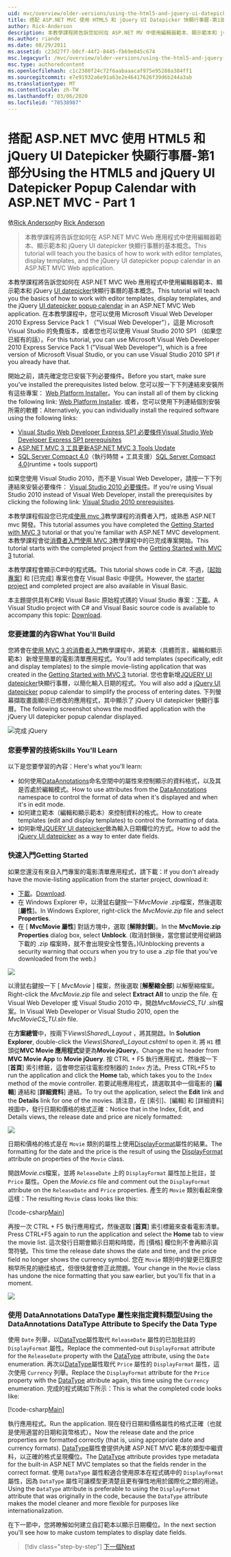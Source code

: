 ```yaml
---
uid: mvc/overview/older-versions/using-the-html5-and-jquery-ui-datepicker-popup-calendar-with-aspnet-mvc/using-the-html5-and-jquery-ui-datepicker-popup-calendar-with-aspnet-mvc-part-1
title: 搭配 ASP.NET MVC 使用 HTML5 和 jQuery UI Datepicker 快顯行事曆-第1部分 |Microsoft Docs
author: Rick-Anderson
description: 本教學課程將告訴您如何在 ASP.NET MV 中使用編輯器範本、顯示範本和 jQuery UI datepicker 快顯行事曆的基本概念。
ms.author: riande
ms.date: 08/29/2011
ms.assetid: c23d27f7-b0cf-44f2-8445-fb69e045c674
msc.legacyurl: /mvc/overview/older-versions/using-the-html5-and-jquery-ui-datepicker-popup-calendar-with-aspnet-mvc/using-the-html5-and-jquery-ui-datepicker-popup-calendar-with-aspnet-mvc-part-1
msc.type: authoredcontent
ms.openlocfilehash: c1c2380f24c72f6aabaaacaf975e95288a384ff1
ms.sourcegitcommit: e7e91932a6e91a63e2e46417626f39d6b244a3ab
ms.translationtype: MT
ms.contentlocale: zh-TW
ms.lasthandoff: 03/06/2020
ms.locfileid: "78538987"
---
```

# <a name="using-the-html5-and-jquery-ui-datepicker-popup-calendar-with-aspnet-mvc---part-1"></a><span data-ttu-id="cfd28-103">搭配 ASP.NET MVC 使用 HTML5 和 jQuery UI Datepicker 快顯行事曆-第1部分</span><span class="sxs-lookup"><span data-stu-id="cfd28-103">Using the HTML5 and jQuery UI Datepicker Popup Calendar with ASP.NET MVC - Part 1</span></span>

<span data-ttu-id="cfd28-104">依[Rick Anderson](https://twitter.com/RickAndMSFT)</span><span class="sxs-lookup"><span data-stu-id="cfd28-104">by [Rick Anderson](https://twitter.com/RickAndMSFT)</span></span>

> <span data-ttu-id="cfd28-105">本教學課程將告訴您如何在 ASP.NET MVC Web 應用程式中使用編輯器範本、顯示範本和 jQuery UI datepicker 快顯行事曆的基本概念。</span><span class="sxs-lookup"><span data-stu-id="cfd28-105">This tutorial will teach you the basics of how to work with editor templates, display templates, and the jQuery UI datepicker popup calendar in an ASP.NET MVC Web application.</span></span>

<span data-ttu-id="cfd28-106">本教學課程將告訴您如何在 ASP.NET MVC Web 應用程式中使用編輯器範本、顯示範本和 jQuery [UI datepicker](http://plugins.jquery.com/project/datepicker)快顯行事曆的基本概念。</span><span class="sxs-lookup"><span data-stu-id="cfd28-106">This tutorial will teach you the basics of how to work with editor templates, display templates, and the jQuery [UI datepicker popup calendar](http://plugins.jquery.com/project/datepicker) in an ASP.NET MVC Web application.</span></span> <span data-ttu-id="cfd28-107">在本教學課程中，您可以使用 Microsoft Visual Web Developer 2010 Express Service Pack 1 （&quot;Visual Web Developer&quot;），這是 Microsoft Visual Studio 的免費版本，或者您也可以使用 Visual Studio 2010 SP1 （如果您已經有的話）。</span><span class="sxs-lookup"><span data-stu-id="cfd28-107">For this tutorial, you can use Microsoft Visual Web Developer 2010 Express Service Pack 1 (&quot;Visual Web Developer&quot;), which is a free version of Microsoft Visual Studio, or you can use Visual Studio 2010 SP1 if you already have that.</span></span>

<span data-ttu-id="cfd28-108">開始之前，請先確定您已安裝下列必要條件。</span><span class="sxs-lookup"><span data-stu-id="cfd28-108">Before you start, make sure you've installed the prerequisites listed below.</span></span> <span data-ttu-id="cfd28-109">您可以按一下下列連結來安裝所有這些專案： [Web Platform Installer](https://www.microsoft.com/web/gallery/install.aspx?appid=VWD2010SP1Pack)。</span><span class="sxs-lookup"><span data-stu-id="cfd28-109">You can install all of them by clicking the following link: [Web Platform Installer](https://www.microsoft.com/web/gallery/install.aspx?appid=VWD2010SP1Pack).</span></span> <span data-ttu-id="cfd28-110">或者，您可以使用下列連結個別安裝所需的軟體：</span><span class="sxs-lookup"><span data-stu-id="cfd28-110">Alternatively, you can individually install the required software using the following links:</span></span>

- [<span data-ttu-id="cfd28-111">Visual Studio Web Developer Express SP1 必要條件</span><span class="sxs-lookup"><span data-stu-id="cfd28-111">Visual Studio Web Developer Express SP1 prerequisites</span></span>](https://www.microsoft.com/web/gallery/install.aspx?appid=VWD2010SP1Pack)
- [<span data-ttu-id="cfd28-112">ASP.NET MVC 3 工具更新</span><span class="sxs-lookup"><span data-stu-id="cfd28-112">ASP.NET MVC 3 Tools Update</span></span>](https://www.microsoft.com/web/gallery/install.aspx?appsxml=&amp;appid=MVC3)
- <span data-ttu-id="cfd28-113">[SQL Server Compact 4.0](https://www.microsoft.com/web/gallery/install.aspx?appid=SQLCE;SQLCEVSTools_4_0)（執行時間 + 工具支援）</span><span class="sxs-lookup"><span data-stu-id="cfd28-113">[SQL Server Compact 4.0](https://www.microsoft.com/web/gallery/install.aspx?appid=SQLCE;SQLCEVSTools_4_0)(runtime + tools support)</span></span>

<span data-ttu-id="cfd28-114">如果您使用 Visual Studio 2010，而不是 Visual Web Developer，請按一下下列連結來安裝必要條件： [Visual Studio 2010 必要條件](https://www.microsoft.com/web/gallery/install.aspx?appsxml=&amp;appid=VS2010SP1Pack)。</span><span class="sxs-lookup"><span data-stu-id="cfd28-114">If you're using Visual Studio 2010 instead of Visual Web Developer, install the prerequisites by clicking the following link: [Visual Studio 2010 prerequisites](https://www.microsoft.com/web/gallery/install.aspx?appsxml=&amp;appid=VS2010SP1Pack).</span></span>

<span data-ttu-id="cfd28-115">本教學課程假設您已完成[使用 mvc 3](../getting-started-with-aspnet-mvc3/cs/intro-to-aspnet-mvc-3.md)教學課程的消費者入門，或熟悉 ASP.NET mvc 開發。</span><span class="sxs-lookup"><span data-stu-id="cfd28-115">This tutorial assumes you have completed the [Getting Started with MVC 3](../getting-started-with-aspnet-mvc3/cs/intro-to-aspnet-mvc-3.md) tutorial or that you're familiar with ASP.NET MVC development.</span></span> <span data-ttu-id="cfd28-116">本教學課程會從[消費者入門使用 MVC 3](../getting-started-with-aspnet-mvc3/cs/intro-to-aspnet-mvc-3.md)教學課程中的已完成專案開始。</span><span class="sxs-lookup"><span data-stu-id="cfd28-116">This tutorial starts with the completed project from the [Getting Started with MVC 3](../getting-started-with-aspnet-mvc3/cs/intro-to-aspnet-mvc-3.md) tutorial.</span></span>

<span data-ttu-id="cfd28-117">本教學課程會顯示C#中的程式碼。</span><span class="sxs-lookup"><span data-stu-id="cfd28-117">This tutorial shows code in C#.</span></span> <span data-ttu-id="cfd28-118">不過，[[起始專案](https://archive.msdn.microsoft.com/Project/Download/FileDownload.aspx?ProjectName=aspnetmvcsamples&amp;DownloadId=15800)] 和 [已完成] 專案也會在 Visual Basic 中提供。</span><span class="sxs-lookup"><span data-stu-id="cfd28-118">However, the [starter project](https://archive.msdn.microsoft.com/Project/Download/FileDownload.aspx?ProjectName=aspnetmvcsamples&amp;DownloadId=15800) and completed project are also available in Visual Basic.</span></span>

<span data-ttu-id="cfd28-119">本主題提供具有C#和 Visual Basic 原始程式碼的 Visual Studio 專案：[下載](https://archive.msdn.microsoft.com/Project/Download/FileDownload.aspx?ProjectName=aspnetmvcsamples&amp;DownloadId=15800)。</span><span class="sxs-lookup"><span data-stu-id="cfd28-119">A Visual Studio project with C# and Visual Basic source code is available to accompany this topic: [Download](https://archive.msdn.microsoft.com/Project/Download/FileDownload.aspx?ProjectName=aspnetmvcsamples&amp;DownloadId=15800).</span></span>

### <a name="what-youll-build"></a><span data-ttu-id="cfd28-120">您要建置的內容</span><span class="sxs-lookup"><span data-stu-id="cfd28-120">What You'll Build</span></span>

<span data-ttu-id="cfd28-121">您將會在[使用 MVC 3 的消費者入門](../getting-started-with-aspnet-mvc3/cs/intro-to-aspnet-mvc-3.md)教學課程中，將範本（具體而言，編輯和顯示範本）新增至簡單的電影清單應用程式。</span><span class="sxs-lookup"><span data-stu-id="cfd28-121">You'll add templates (specifically, edit and display templates) to the simple movie-listing application that was created in the [Getting Started with MVC 3](../getting-started-with-aspnet-mvc3/cs/intro-to-aspnet-mvc-3.md) tutorial.</span></span> <span data-ttu-id="cfd28-122">您也會新增[JQUERY UI datepicker](http://jqueryui.com/demos/datepicker/)快顯行事曆，以簡化輸入日期的程式。</span><span class="sxs-lookup"><span data-stu-id="cfd28-122">You will also add a [jQuery UI datepicker](http://jqueryui.com/demos/datepicker/) popup calendar to simplify the process of entering dates.</span></span> <span data-ttu-id="cfd28-123">下列螢幕擷取畫面顯示已修改的應用程式，其中顯示了 jQuery UI datepicker 快顯行事曆。</span><span class="sxs-lookup"><span data-stu-id="cfd28-123">The following screenshot shows the modified application with the jQuery UI datepicker popup calendar displayed.</span></span>

![完成 jQuery](using-the-html5-and-jquery-ui-datepicker-popup-calendar-with-aspnet-mvc-part-1/_static/image1.png)

### <a name="skills-youll-learn"></a><span data-ttu-id="cfd28-125">您要學習的技術</span><span class="sxs-lookup"><span data-stu-id="cfd28-125">Skills You'll Learn</span></span>

<span data-ttu-id="cfd28-126">以下是您要學習的內容：</span><span class="sxs-lookup"><span data-stu-id="cfd28-126">Here's what you'll learn:</span></span>

- <span data-ttu-id="cfd28-127">如何使用[DataAnnotations](https://msdn.microsoft.com/library/system.componentmodel.dataannotations.aspx)命名空間中的屬性來控制顯示的資料格式，以及其是否處於編輯模式。</span><span class="sxs-lookup"><span data-stu-id="cfd28-127">How to use attributes from the [DataAnnotations](https://msdn.microsoft.com/library/system.componentmodel.dataannotations.aspx) namespace to control the format of data when it's displayed and when it's in edit mode.</span></span>
- <span data-ttu-id="cfd28-128">如何建立範本（編輯和顯示範本）來控制資料的格式。</span><span class="sxs-lookup"><span data-stu-id="cfd28-128">How to create templates (edit and display templates) to control the formatting of data.</span></span>
- <span data-ttu-id="cfd28-129">如何新增[JQUERY UI datepicker](http://jqueryui.com/demos/datepicker/)做為輸入日期欄位的方式。</span><span class="sxs-lookup"><span data-stu-id="cfd28-129">How to add the [jQuery UI datepicker](http://jqueryui.com/demos/datepicker/) as a way to enter date fields.</span></span>

### <a name="getting-started"></a><span data-ttu-id="cfd28-130">快速入門</span><span class="sxs-lookup"><span data-stu-id="cfd28-130">Getting Started</span></span>

<span data-ttu-id="cfd28-131">如果您還沒有來自入門專案的電影清單應用程式，請下載：</span><span class="sxs-lookup"><span data-stu-id="cfd28-131">If you don't already have the movie-listing application from the starter project, download it:</span></span> 

* <span data-ttu-id="cfd28-132">[下載](https://code.msdn.microsoft.com/Introduction-to-MVC-3-10d1b098)。</span><span class="sxs-lookup"><span data-stu-id="cfd28-132">[Download](https://code.msdn.microsoft.com/Introduction-to-MVC-3-10d1b098).</span></span>
* <span data-ttu-id="cfd28-133">在 Windows Explorer 中，以滑鼠右鍵按一下*MvcMovie .zip*檔案，然後選取 [**屬性**]。</span><span class="sxs-lookup"><span data-stu-id="cfd28-133">In Windows Explorer, right-click the *MvcMovie.zip* file and select **Properties**.</span></span> 
* <span data-ttu-id="cfd28-134">在 [ **MvcMovie 屬性**] 對話方塊中，選取 [**解除封鎖**]。</span><span class="sxs-lookup"><span data-stu-id="cfd28-134">In the **MvcMovie.zip Properties** dialog box, select **Unblock**.</span></span> <span data-ttu-id="cfd28-135">(取消封鎖後，當您嘗試使用從網路下載的 .zip 檔案時，就不會出現安全性警告。)</span><span class="sxs-lookup"><span data-stu-id="cfd28-135">(Unblocking prevents a security warning that occurs when you try to use a *.zip* file that you've downloaded from the web.)</span></span>

![](using-the-html5-and-jquery-ui-datepicker-popup-calendar-with-aspnet-mvc-part-1/_static/image2.png)

<span data-ttu-id="cfd28-136">以滑鼠右鍵按一下 [ *MvcMovie* ] 檔案，然後選取 [**解壓縮全部**] 以解壓縮檔案。</span><span class="sxs-lookup"><span data-stu-id="cfd28-136">Right-click the *MvcMovie.zip* file and select **Extract All** to unzip the file.</span></span> <span data-ttu-id="cfd28-137">在 Visual Web Developer 或 Visual Studio 2010 中，開啟*MvcMovieCS\_TU .sln*檔案。</span><span class="sxs-lookup"><span data-stu-id="cfd28-137">In Visual Web Developer or Visual Studio 2010, open the *MvcMovieCS\_TU.sln* file.</span></span>

<span data-ttu-id="cfd28-138">在**方案總管**中，按兩下*Views\Shared\\_Layout* ，將其開啟。</span><span class="sxs-lookup"><span data-stu-id="cfd28-138">In **Solution Explorer**, double-click the *Views\Shared\\_Layout.cshtml* to open it.</span></span> <span data-ttu-id="cfd28-139">將 `H1` 標頭從**MVC Movie 應用程式**變更為**Movie jQuery**。</span><span class="sxs-lookup"><span data-stu-id="cfd28-139">Change the `H1` header from **MVC Movie App** to **Movie jQuery**.</span></span> <span data-ttu-id="cfd28-140">按 CTRL + F5 執行應用程式，然後按一下 [**首頁**] 索引標籤，這會帶您前往電影控制器的 `Index` 方法。</span><span class="sxs-lookup"><span data-stu-id="cfd28-140">Press CTRL+F5 to run the application and click the **Home** tab, which takes you to the `Index` method of the movie controller.</span></span> <span data-ttu-id="cfd28-141">若要試用應用程式，請選取其中一個電影的 [**編輯**] 連結和 [**詳細資料**] 連結。</span><span class="sxs-lookup"><span data-stu-id="cfd28-141">To try out the application, select the **Edit** link and the **Details** link for one of the movies.</span></span> <span data-ttu-id="cfd28-142">請注意，在 [索引]、[編輯] 和 [詳細資料] 視圖中，發行日期和價格的格式正確：</span><span class="sxs-lookup"><span data-stu-id="cfd28-142">Notice that in the Index, Edit, and Details views, the release date and price are nicely formatted:</span></span>

![](using-the-html5-and-jquery-ui-datepicker-popup-calendar-with-aspnet-mvc-part-1/_static/image3.png)

<span data-ttu-id="cfd28-143">日期和價格的格式是在 `Movie` 類別的屬性上使用[DisplayFormat](https://msdn.microsoft.com/library/system.componentmodel.dataannotations.displayformatattribute.aspx)屬性的結果。</span><span class="sxs-lookup"><span data-stu-id="cfd28-143">The formatting for the date and the price is the result of using the [DisplayFormat](https://msdn.microsoft.com/library/system.componentmodel.dataannotations.displayformatattribute.aspx) attribute on properties of the `Movie` class.</span></span>

<span data-ttu-id="cfd28-144">開啟*Movie.cs*檔案，並將 `ReleaseDate` 上的 `DisplayFormat` 屬性加上批註，並 `Price` 屬性。</span><span class="sxs-lookup"><span data-stu-id="cfd28-144">Open the *Movie.cs* file and comment out the `DisplayFormat` attribute on the `ReleaseDate` and `Price` properties.</span></span> <span data-ttu-id="cfd28-145">產生的 `Movie` 類別看起來像這樣：</span><span class="sxs-lookup"><span data-stu-id="cfd28-145">The resulting `Movie` class looks like this:</span></span>

[!code-csharp[Main](using-the-html5-and-jquery-ui-datepicker-popup-calendar-with-aspnet-mvc-part-1/samples/sample1.cs)]

<span data-ttu-id="cfd28-146">再按一次 CTRL + F5 執行應用程式，然後選取 [**首頁**] 索引標籤來查看電影清單。</span><span class="sxs-lookup"><span data-stu-id="cfd28-146">Press CTRL+F5 again to run the application and select the **Home** tab to view the movie list.</span></span> <span data-ttu-id="cfd28-147">這次發行日期會顯示日期和時間，而 [價格] 欄位則不會再顯示貨幣符號。</span><span class="sxs-lookup"><span data-stu-id="cfd28-147">This time the release date shows the date and time, and the price field no longer shows the currency symbol.</span></span> <span data-ttu-id="cfd28-148">您在 `Movie` 類別中的變更已復原您稍早所見的絕佳格式，但很快就會修正此問題。</span><span class="sxs-lookup"><span data-stu-id="cfd28-148">Your change in the `Movie` class has undone the nice formatting that you saw earlier, but you'll fix that in a moment.</span></span>

![](using-the-html5-and-jquery-ui-datepicker-popup-calendar-with-aspnet-mvc-part-1/_static/image4.png)

### <a name="using-the-dataannotations-datatype-attribute-to-specify-the-data-type"></a><span data-ttu-id="cfd28-149">使用 DataAnnotations DataType 屬性來指定資料類型</span><span class="sxs-lookup"><span data-stu-id="cfd28-149">Using the DataAnnotations DataType Attribute to Specify the Data Type</span></span>

<span data-ttu-id="cfd28-150">使用 `Date` 列舉，以[DataType](https://msdn.microsoft.com/library/system.componentmodel.dataannotations.datatype.aspx)屬性取代 `ReleaseDate` 屬性的已加批註的 `DisplayFormat` 屬性。</span><span class="sxs-lookup"><span data-stu-id="cfd28-150">Replace the commented-out `DisplayFormat` attribute for the `ReleaseDate` property with the [DataType](https://msdn.microsoft.com/library/system.componentmodel.dataannotations.datatype.aspx) attribute, using the `Date` enumeration.</span></span> <span data-ttu-id="cfd28-151">再次以[DataType](https://msdn.microsoft.com/library/system.componentmodel.dataannotations.datatype.aspx)屬性取代 `Price` 屬性的 `DisplayFormat` 屬性，這次使用 `Currency` 列舉。</span><span class="sxs-lookup"><span data-stu-id="cfd28-151">Replace the `DisplayFormat` attribute for the `Price` property with the [DataType](https://msdn.microsoft.com/library/system.componentmodel.dataannotations.datatype.aspx) attribute again, this time using the `Currency` enumeration.</span></span> <span data-ttu-id="cfd28-152">完成的程式碼如下所示：</span><span class="sxs-lookup"><span data-stu-id="cfd28-152">This is what the completed code looks like:</span></span>

[!code-csharp[Main](using-the-html5-and-jquery-ui-datepicker-popup-calendar-with-aspnet-mvc-part-1/samples/sample2.cs)]

<span data-ttu-id="cfd28-153">執行應用程式。</span><span class="sxs-lookup"><span data-stu-id="cfd28-153">Run the application.</span></span> <span data-ttu-id="cfd28-154">現在發行日期和價格屬性的格式正確（也就是使用適當的日期和貨幣格式）。</span><span class="sxs-lookup"><span data-stu-id="cfd28-154">Now the release date and the price properties are formatted correctly (that is, using appropriate date and currency formats).</span></span> <span data-ttu-id="cfd28-155">[DataType](https://msdn.microsoft.com/library/system.componentmodel.dataannotations.datatype.aspx)屬性會提供內建 ASP.NET MVC 範本的類型中繼資料，以正確的格式呈現欄位。</span><span class="sxs-lookup"><span data-stu-id="cfd28-155">The [DataType](https://msdn.microsoft.com/library/system.componentmodel.dataannotations.datatype.aspx) attribute provides type metadata for the built-in ASP.NET MVC templates so that the fields render in the correct format.</span></span> <span data-ttu-id="cfd28-156">使用 `DataType` 屬性較適合使用原本在程式碼中的 `DisplayFormat` 屬性，因為 `DataType` 屬性可讓模型更清楚且更有彈性地用於國際化之類的用途。</span><span class="sxs-lookup"><span data-stu-id="cfd28-156">Using the `DataType` attribute is preferable to using the `DisplayFormat` attribute that was originally in the code, because the `DataType` attribute makes the model cleaner and more flexible for purposes like internationalization.</span></span>

<span data-ttu-id="cfd28-157">在下一節中，您將瞭解如何建立自訂範本以顯示日期欄位。</span><span class="sxs-lookup"><span data-stu-id="cfd28-157">In the next section you'll see how to make custom templates to display date fields.</span></span>

> [!div class="step-by-step"]
> [<span data-ttu-id="cfd28-158">下一個</span><span class="sxs-lookup"><span data-stu-id="cfd28-158">Next</span></span>](using-the-html5-and-jquery-ui-datepicker-popup-calendar-with-aspnet-mvc-part-2.md)
